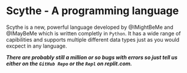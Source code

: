 # Scythe - A programming language

Scythe is a new, powerful language developed by @IMightBeMe and @IMayBeMe which is written completly in `Python`. It has a wide range of capibilities and supports multiple different data types just as you would excpect in any language.

***There are probably still a million or so bugs with errors so just tell us either on the `GitHub Repo` or the `Repl` on replit.com.***
